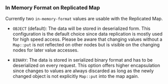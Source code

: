 
### In Memory Format on Replicated Map

Currently two `in-memory-format` values are usable with the Replicated Map.

- `OBJECT` (default): The data will be stored in deserialized form. This configuration is the default choice since
data replication is mostly used for high speed access. Please be aware that changing values without a `Map::put` is
not reflected on other nodes but is visible on the changing nodes for later value accesses.

- `BINARY`: The data is stored in serialized binary format and has to be deserialized on every request. This
option offers higher encapsulation since changes to values are always discarded as long as the newly changed object is
not explicitly `Map::put` into the map again.

